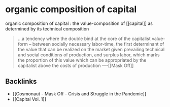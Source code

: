 # organic composition of capital

organic composition of capital
: the value-composition of [[capital]] as determined by its technical composition

> &#x2026;a tendency where the double bind at the core of the capitalist value-form – between socially necessary labor-time, the first determinant of the value that can be realized on the market given prevailing technical and social conditions of production, and surplus labor, which marks the proportion of this value which can be appropriated by the capitalist above the costs of production ---[[Mask Off]]


<a id="org63de127"></a>

## Backlinks

-   [[Cosmonaut - Mask Off - Crisis and Struggle in the Pandemic]]
-   [[Capital Vol. 1]]
